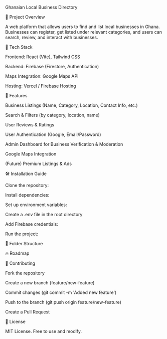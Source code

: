 Ghanaian Local Business Directory

📌 Project Overview

A web platform that allows users to find and list local businesses in Ghana. Businesses can register, get listed under relevant categories, and users can search, review, and interact with businesses.


🚀 Tech Stack

Frontend: React (Vite), Tailwind CSS

Backend: Firebase (Firestore, Authentication)

Maps Integration: Google Maps API

Hosting: Vercel / Firebase Hosting


🎯 Features

Business Listings (Name, Category, Location, Contact Info, etc.)

Search & Filters (by category, location, name)

User Reviews & Ratings

User Authentication (Google, Email/Password)

Admin Dashboard for Business Verification & Moderation

Google Maps Integration

(Future) Premium Listings & Ads


🛠️ Installation Guide

Clone the repository:

Install dependencies:

Set up environment variables:

Create a .env file in the root directory

Add Firebase credentials:

Run the project:


📂 Folder Structure

🔥 Roadmap



🤝 Contributing

Fork the repository

Create a new branch (feature/new-feature)

Commit changes (git commit -m 'Added new feature')

Push to the branch (git push origin feature/new-feature)

Create a Pull Request


📜 License

MIT License. Free to use and modify.

